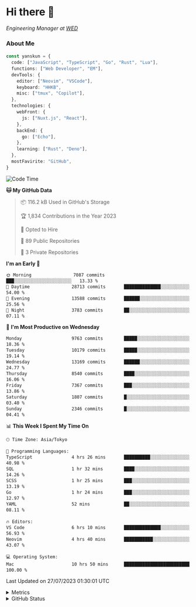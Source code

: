 # Hi there&nbsp;:wave:

<!-- ![Alt text](https://spotify-recently-played-readme.vercel.app/api?user=31kynbuubkiu3r4qh4hjuaglhfay) -->

_Engineering Manager at [WED](https://github.com/wedinc)_

### About Me

```ts
const yanskun = {
  code: ["JavaScript", "TypeScript", "Go", "Rust", "Lua"],
  functions: ["Web Developer", "EM"],
  devTools: {
    editor: ["Neovim", "VSCode"],
    keyboard: "HHKB",
    misc: ["tmux", "Copilot"],
  },
  technologies: {
    webFront: {
      js: ["Nuxt.js", "React"],
    },
    backEnd: {
      go: ["Echo"],
    },
    learning: ["Rust", "Deno"],
  },
  mostFavirite: "GitHub",
}
```

<!--START_SECTION:waka-->
![Code Time](http://img.shields.io/badge/Code%20Time-390%20hrs%2052%20mins-blue)

**🐱 My GitHub Data** 

> 📦 116.2 kB Used in GitHub's Storage 
 > 
> 🏆 1,834 Contributions in the Year 2023
 > 
> 💼 Opted to Hire
 > 
> 📜 89 Public Repositories 
 > 
> 🔑 3 Private Repositories 
 > 
**I'm an Early 🐤** 

```text
🌞 Morning                7087 commits        ███░░░░░░░░░░░░░░░░░░░░░░   13.33 % 
🌆 Daytime                28713 commits       ██████████████░░░░░░░░░░░   54.00 % 
🌃 Evening                13588 commits       ██████░░░░░░░░░░░░░░░░░░░   25.56 % 
🌙 Night                  3783 commits        ██░░░░░░░░░░░░░░░░░░░░░░░   07.11 % 
```
📅 **I'm Most Productive on Wednesday** 

```text
Monday                   9763 commits        █████░░░░░░░░░░░░░░░░░░░░   18.36 % 
Tuesday                  10179 commits       █████░░░░░░░░░░░░░░░░░░░░   19.14 % 
Wednesday                13169 commits       ██████░░░░░░░░░░░░░░░░░░░   24.77 % 
Thursday                 8540 commits        ████░░░░░░░░░░░░░░░░░░░░░   16.06 % 
Friday                   7367 commits        ███░░░░░░░░░░░░░░░░░░░░░░   13.86 % 
Saturday                 1807 commits        █░░░░░░░░░░░░░░░░░░░░░░░░   03.40 % 
Sunday                   2346 commits        █░░░░░░░░░░░░░░░░░░░░░░░░   04.41 % 
```


📊 **This Week I Spent My Time On** 

```text
🕑︎ Time Zone: Asia/Tokyo

💬 Programming Languages: 
TypeScript               4 hrs 26 mins       ██████████░░░░░░░░░░░░░░░   40.98 % 
SQL                      1 hr 32 mins        ████░░░░░░░░░░░░░░░░░░░░░   14.26 % 
SCSS                     1 hr 25 mins        ███░░░░░░░░░░░░░░░░░░░░░░   13.19 % 
Go                       1 hr 24 mins        ███░░░░░░░░░░░░░░░░░░░░░░   12.97 % 
YAML                     52 mins             ██░░░░░░░░░░░░░░░░░░░░░░░   08.11 % 

🔥 Editors: 
VS Code                  6 hrs 10 mins       ██████████████░░░░░░░░░░░   56.93 % 
Neovim                   4 hrs 40 mins       ███████████░░░░░░░░░░░░░░   43.07 % 

💻 Operating System: 
Mac                      10 hrs 50 mins      █████████████████████████   100.00 % 
```


 Last Updated on 27/07/2023 01:30:01 UTC
<!--END_SECTION:waka-->

<details>
  <summary>Metrics</summary>
  <img src="https://github.com/yanskun/yanskun/blob/main/github-metrics.svg" alt="Metrics">
</details>

<details>
  <summary>GitHub Status</summary>
  <picture>
    <source media="(prefers-color-scheme: dark)" srcset="https://raw.githubusercontent.com/yanskun/yanskun/master/profile-summary-card-output/nord_dark/0-profile-details.svg">
   <img src="https://raw.githubusercontent.com/yanskun/yanskun/master/profile-summary-card-output/default/0-profile-details.svg">
  </picture>
  <br>
  <picture>
    <source media="(prefers-color-scheme: dark)" srcset="https://raw.githubusercontent.com/yanskun/yanskun/master/profile-summary-card-output/nord_dark/1-repos-per-language.svg">
   <img src="https://raw.githubusercontent.com/yanskun/yanskun/master/profile-summary-card-output/default/1-repos-per-language.svg">
  </picture>
  <picture>
    <source media="(prefers-color-scheme: dark)" srcset="https://raw.githubusercontent.com/yanskun/yanskun/master/profile-summary-card-output/nord_dark/2-most-commit-language.svg">
   <img src="https://raw.githubusercontent.com/yanskun/yanskun/master/profile-summary-card-output/default/2-most-commit-language.svg">
  </picture>
  <br>
  <picture>
    <source media="(prefers-color-scheme: dark)" srcset="https://raw.githubusercontent.com/yanskun/yanskun/master/profile-summary-card-output/nord_dark/3-stats.svg">
   <img src="https://raw.githubusercontent.com/yanskun/yanskun/master/profile-summary-card-output/default/3-stats.svg">
  </picture>
  <picture>
    <source media="(prefers-color-scheme: dark)" srcset="https://raw.githubusercontent.com/yanskun/yanskun/master/profile-summary-card-output/nord_dark/4-productive-time.svg">
   <img src="https://raw.githubusercontent.com/yanskun/yanskun/master/profile-summary-card-output/default/4-productive-time.svg">
  </picture>
</details>
